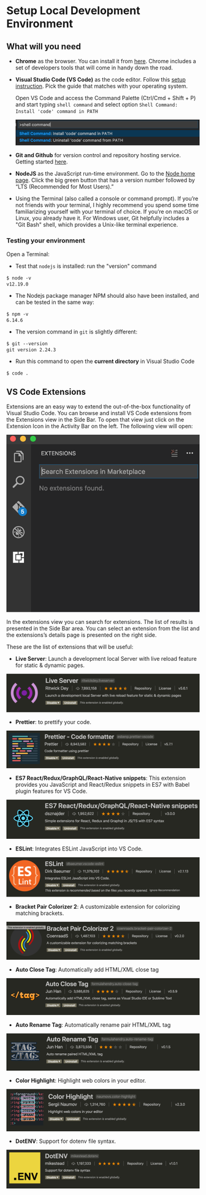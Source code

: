 # Setup Local Development Environment

## What will you need

- **Chrome** as the browser. You can install it from [here](https://www.google.com/chrome/). Chrome includes a set of developers tools that will come in handy down the road.

- **Visual Studio Code (VS Code)** as the code editor. Follow this [setup instruction](https://code.visualstudio.com/docs/setup/setup-overview). Pick the guide that matches with your operating system.

  Open VS Code and access the Command Palette (Ctrl/Cmd + Shift + P) and start typing `shell command` and select option `Shell Command: Install 'code' command in PATH`

  ![Code command](./images/vscode_1.png)

- **Git and Github** for version control and repository hosting service. Getting started [here](https://git-scm.com/book/en/v2/Getting-Started-Installing-Git).

- **NodeJS** as the JavaScript run-time environment. Go to the [Node home page](http://nodejs.org/). Click the big green button that has a version number followed by “LTS (Recommended for Most Users).”

- Using the Terminal (also called a console or command prompt). If you’re not friends with your terminal, I highly recommend you spend some time familiarizing yourself with your terminal of choice. If you’re on macOS or Linux, you already have it. For Windows user, Git helpfully includes a "Git Bash" shell, which provides a Unix-like terminal experience.

### Testing your environment

Open a Terminal:

- Test that `nodejs` is installed: run the "version" command

```
$ node -v
v12.19.0
```

- The Nodejs package manager NPM should also have been installed, and can be tested in the same way:

```
$ npm -v
6.14.6
```

- The version command in `git` is slightly different:

```
$ git --version
git version 2.24.3
```

- Run this command to open the **current directory** in Visual Studio Code

```
$ code .
```

## VS Code Extensions

Extensions are an easy way to extend the out-of-the-box functionality of Visual Studio Code. You can browse and install VS Code extensions from the Extensions view in the Side Bar. To open that view just click on the Extension Icon in the Activity Bar on the left. The following view will open:

![VSCode Extension](./images/vscode_2.png)

In the extensions view you can search for extensions. The list of results is presented in the Side Bar area. You can select an extension from the list and the extensions’s details page is presented on the right side.

These are the list of extensions that will be useful:

- **Live Server**: Launch a development local Server with live reload feature for static & dynamic pages.

![Live Server](./images/vscodeex_live_server.png)

- **Prettier**: to prettify your code.

![Prettier](./images/vscodeex_prettier.png)

- **ES7 React/Redux/GraphQL/React-Native snippets**: This extension provides you JavaScript and React/Redux snippets in ES7 with Babel plugin features for VS Code.

![ES7 snippets](./images/vscodeex_es7_react.png)

- **ESLint**: Integrates ESLint JavaScript into VS Code.

![ESLint](./images/vscodeex_eslint.png)

- **Bracket Pair Colorizer 2**: A customizable extension for colorizing matching brackets.

![Bracket Pair](./images/vscodeex_bracket_pair.png)

- **Auto Close Tag**: Automatically add HTML/XML close tag

![Auto Close Tag](./images/vscodeex_auto_close_tag.png)

- **Auto Rename Tag**: Automatically rename pair HTML/XML tag

![Auto Rename Tag](./images/vscodeex_auto_rename_tag.png)

- **Color Highlight**: Highlight web colors in your editor.

![Color Highlight](./images/vscodeex_color_highlight.png)

- **DotENV**: Support for dotenv file syntax.

![DotENV](./images/vscodeex_dotenv.png)
